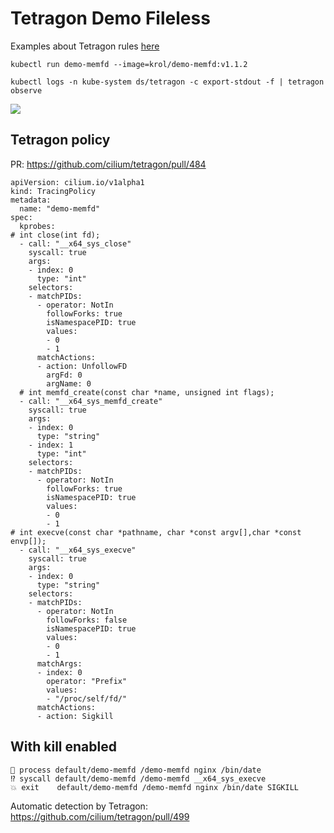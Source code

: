 # Tetragon Demo Fileless

Examples about Tetragon rules [here](https://github.com/cilium/tetragon/tree/main/crds/examples)

`kubectl run demo-memfd --image=krol/demo-memfd:v1.1.2 `

`kubectl logs -n kube-system ds/tetragon -c export-stdout -f | tetragon observe`

![](https://i.imgur.com/7fBpeAS.png)


## Tetragon policy

PR: https://github.com/cilium/tetragon/pull/484

```
apiVersion: cilium.io/v1alpha1
kind: TracingPolicy
metadata:
  name: "demo-memfd"
spec:
  kprobes:
# int close(int fd);
  - call: "__x64_sys_close"
    syscall: true
    args:
    - index: 0
      type: "int"
    selectors:
    - matchPIDs:
      - operator: NotIn
        followForks: true
        isNamespacePID: true
        values:
        - 0
        - 1
      matchActions:
      - action: UnfollowFD
        argFd: 0
        argName: 0
  # int memfd_create(const char *name, unsigned int flags);
  - call: "__x64_sys_memfd_create"
    syscall: true
    args:
    - index: 0
      type: "string"
    - index: 1
      type: "int"
    selectors:
    - matchPIDs:
      - operator: NotIn
        followForks: true
        isNamespacePID: true
        values:
        - 0
        - 1
# int execve(const char *pathname, char *const argv[],char *const envp[]);
  - call: "__x64_sys_execve"
    syscall: true
    args:
    - index: 0
      type: "string"
    selectors:
    - matchPIDs:
      - operator: NotIn
        followForks: false
        isNamespacePID: true
        values:
        - 0
        - 1
      matchArgs:
      - index: 0
        operator: "Prefix"
        values:
        - "/proc/self/fd/"
      matchActions:
      - action: Sigkill
```


## With kill enabled

````
🚀 process default/demo-memfd /demo-memfd nginx /bin/date
⁉️ syscall default/demo-memfd /demo-memfd __x64_sys_execve
💥 exit    default/demo-memfd /demo-memfd nginx /bin/date SIGKILL
````
Automatic detection by Tetragon: https://github.com/cilium/tetragon/pull/499
